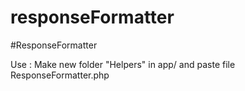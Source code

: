 # responseFormatter
#ResponseFormatter


Use :
Make new folder "Helpers" in app/
and paste file ResponseFormatter.php


<?php

use App\Helpers\ResponseFormatter;


API Success :
 return ResponseFormatter::success(
       $data, 'Data berhasil diambil'
  );
  
API ERROR :
 return ReposnseFormatter::error(
    null, 'Data  tidak ada', 404
);
